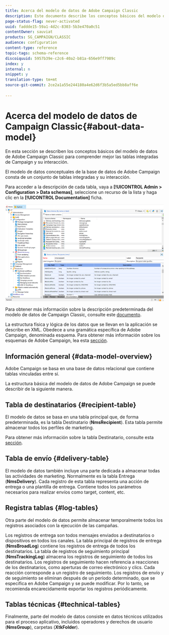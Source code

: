 ```yaml
---
title: Acerca del modelo de datos de Adobe Campaign Classic
description: Este documento describe los conceptos básicos del modelo de datos de Adobe Campaign Classic.
page-status-flag: never-activated
uuid: faddde15-59a1-4d2c-8303-5b3e470a0c51
contentOwner: sauviat
products: SG_CAMPAIGN/CLASSIC
audience: configuration
content-type: reference
topic-tags: schema-reference
discoiquuid: 5957b39e-c2c6-40a2-b81a-656e9ff7989c
index: y
internal: n
snippet: y
translation-type: tm+mt
source-git-commit: 2ce2a1a55e244180a4e62d6f3b5a5ed5bb8aff6e

---
```



# Acerca del modelo de datos de Campaign Classic{#about-data-model}

En esta sección se describen los conceptos básicos del modelo de datos de Adobe Campaign Classic para comprender mejor las tablas integradas de Campaign y su interacción.

El modelo de datos conceptuales de la base de datos de Adobe Campaign consta de un conjunto de tablas integradas y su interacción.

Para acceder a la descripción de cada tabla, vaya a **[!UICONTROL Admin > Configuration > Data schemas]**, seleccione un recurso de la lista y haga clic en la **[!UICONTROL Documentation]** ficha.

![](assets/data-model_documentation-tab.png)

Para obtener más información sobre la descripción predeterminada del modelo de datos de Campaign Classic, consulte este [documento](https://final-docs.campaign.adobe.com/doc/AC/en/technicalResources/_Datamodel_Description_of_the_main_tables.html).

La estructura física y lógica de los datos que se llevan en la aplicación se describe en XML. Obedece a una gramática específica de Adobe Campaign, denominada esquema. Para obtener más información sobre los esquemas de Adobe Campaign, lea esta [sección](../../configuration/using/about-schema-reference.md).

## Información general {#data-model-overview}

Adobe Campaign se basa en una base de datos relacional que contiene tablas vinculadas entre sí.

La estructura básica del modelo de datos de Adobe Campaign se puede describir de la siguiente manera.

## Tabla de destinatarios {#recipient-table}

El modelo de datos se basa en una tabla principal que, de forma predeterminada, es la tabla Destinatario (**NmsRecipient**). Esta tabla permite almacenar todos los perfiles de marketing.

Para obtener más información sobre la tabla Destinatario, consulte esta [sección](../../configuration/using/default-recipient-table.md).

## Tabla de envío {#delivery-table}

El modelo de datos también incluye una parte dedicada a almacenar todas las actividades de marketing. Normalmente es la tabla Entrega (**NmsDelivery**). Cada registro de esta tabla representa una acción de entrega o una plantilla de entrega. Contiene todos los parámetros necesarios para realizar envíos como target, content, etc.

## Registra tablas {#log-tables}

Otra parte del modelo de datos permite almacenar temporalmente todos los registros asociados con la ejecución de las campañas.

Los registros de entrega son todos mensajes enviados a destinatarios o dispositivos en todos los canales. La tabla principal de registros de entrega (**NmsBroadLog**) contiene los registros de entrega de todos los destinatarios.
La tabla de registros de seguimiento principal (**NmsTrackingLog**) almacena los registros de seguimiento de todos los destinatarios. Los registros de seguimiento hacen referencia a reacciones de los destinatarios, como aperturas de correo electrónico y clics. Cada reacción corresponde a un registro de seguimiento.
Los registros de envío y de seguimiento se eliminan después de un período determinado, que se especifica en Adobe Campaign y se puede modificar. Por lo tanto, se recomienda encarecidamente exportar los registros periódicamente.

## Tablas técnicas {#technical-tables}

Finalmente, parte del modelo de datos consiste en datos técnicos utilizados para el proceso aplicativo, incluidos operadores y derechos de usuario (**NmsGroup**), carpetas (**XtkFolder**).